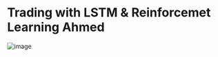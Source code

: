 # Trading with LSTM & Reinforcemet Learning Ahmed
![image](https://user-images.githubusercontent.com/96150062/177210855-3687b629-21af-4c03-be34-a566f964c80a.png)
